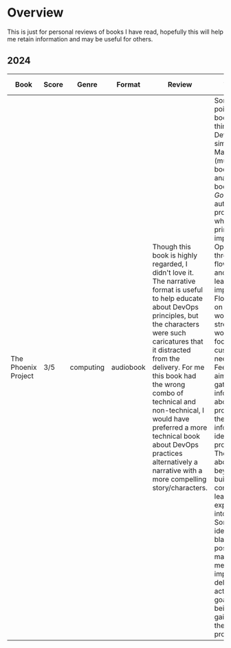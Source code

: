 # Overview

This is just for personal reviews of books I have read, hopefully this will help me retain information and may be useful for others.

## 2024

| Book | Score | Genre | Format |  Review | Additional Notes |
| ---- | ----- | ----- | ------ | ------- | ---------------- |
| The Phoenix Project | 3/5 | computing |audiobook | Though this book is highly regarded, I didn't love it. The narrative format is useful to help educate about DevOps principles, but the characters were such caricatures that it distracted from the delivery. For me this book had the wrong combo of technical and non-technical, I would have preferred a more technical book about DevOps practices alternatively a narrative with a more compelling story/characters. | Some key points from the book are thinking about Dev and IT Ops similar to Manufacturing (much of the book is a digital analog of a book called *The Goal*), the authors propose 3 ways which are principles to improve Operations. The three ways are flow,  feedback, and continuous learning and improvement. Flow is focused on identifying workflows, streamlining the workflows and focusing on customer needs. Feedback is aimed at gathering information about the processes and then using that information to identify problem areas.  The third way is about going beyond and building continuous learning and experimentation into the culture. Some other key ideas are blameless post-mortems, making sure measures are important to delivering the actual business goals, and being able to gain visibility to the whole IT process. | 
